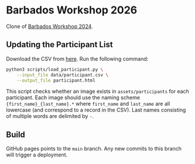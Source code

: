 # Barbados Workshop 2026
Clone of [Barbados Workshop 2024](https://mcgill-nlp.github.io/barbados-workshop-2024/).

## Updating the Participant List
Download the CSV from [here](https://docs.google.com/spreadsheets/d/1d2FUdEIBh-7sPyyqt5xeAm1Dr_iGvhilLxpGqtOBRyQ/edit?usp=sharing).
Run the following command:
```bash
python3 scripts/load_participant.py \
    --input_file data/participant.csv \
    --output_file participant.html
```
This script checks whether an image exists in `assets/participants` for each participant.
Each image should use the naming scheme `{first_name}_{last_name}.*` where `first_name` and `last_name` are all lowercase (and correspond to a record in the CSV).
Last names consisting of multiple words are delimited by `-`.

## Build
GitHub pages points to the `main` branch. Any new commits to this branch will trigger a deployment.
